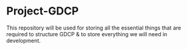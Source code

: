 # Project-GDCP
This repository will be used for storing all the essential things that are required to structure GDCP &amp; to store everything we will need in development.
